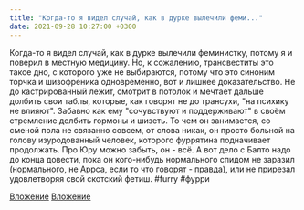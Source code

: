 ```yaml
---
title: "Когда-то я видел случай, как в дурке вылечили феми..."
date: 2021-09-28 10:27:00 +0300
---
```


Когда-то я видел случай, как в дурке вылечили феминистку, потому я и поверил в местную медицину.
Но, к сожалению, трансвеститы это такое дно, с которого уже не выбираются, потому что это синоним торчка и шизофреника одновременно, вот и лишнее доказательство. Не до кастрированный лежит, смотрит в потолок и мечтает дальше долбить свои таблы, которые, как говорят не до трансухи, "на психику не влияют". Забавно как ему "сочувствуют и поддерживают" в своём стремление долбить гормоны и шизеть. То чем он занимается, со сменой пола не связанно совсем, от слова никак, он просто больной на голову изуродованный человек, которого фуррятина подначивает продолжать.
Про Юру можно забыть, он - всё. А вот дело с Балто надо до конца довести, пока он кого-нибудь нормального спидом не заразил (нормального, не Аррса, если то что говорят - правда), или не прирезал удовлетворяя свой скотский фетиш.
#furry #фурри


[Вложение](/assets/vk_photos/4/v6xBblFMv4s.jpg)
[Вложение](/assets/vk_photos/3/zeLoi-PxQFI.jpg)
